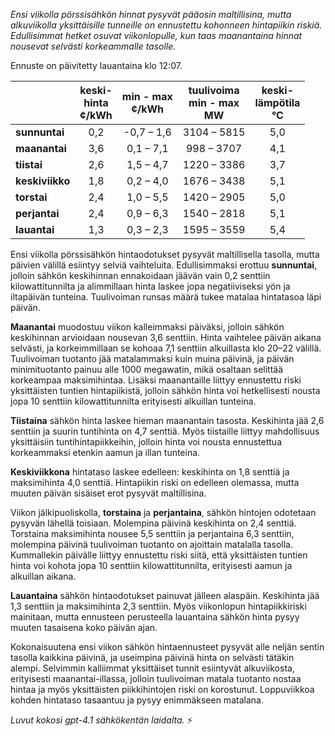 *Ensi viikolla pörssisähkön hinnat pysyvät pääosin maltillisina, mutta alkuviikolla yksittäisille tunneille on ennustettu kohonneen hintapiikin riskiä. Edullisimmat hetket osuvat viikonlopulle, kun taas maanantaina hinnat nousevat selvästi korkeammalle tasolle.*

Ennuste on päivitetty lauantaina klo 12:07.

|               | keski-<br>hinta<br>¢/kWh | min - max<br>¢/kWh | tuulivoima<br>min - max<br>MW | keski-<br>lämpötila<br>°C |
|:-------------|:----------------:|:----------------:|:-------------:|:-------------:|
| **sunnuntai**   |       0,2        |   -0,7 – 1,6     | 3104 – 5815   |      5,0      |
| **maanantai**   |       3,6        |   0,1 – 7,1      | 998 – 3707    |      4,1      |
| **tiistai**     |       2,6        |   1,5 – 4,7      | 1220 – 3386   |      3,7      |
| **keskiviikko** |       1,8        |   0,2 – 4,0      | 1676 – 3438   |      5,1      |
| **torstai**     |       2,4        |   1,0 – 5,5      | 1420 – 2905   |      5,0      |
| **perjantai**   |       2,4        |   0,9 – 6,3      | 1540 – 2818   |      5,1      |
| **lauantai**    |       1,3        |   0,3 – 2,3      | 1595 – 3559   |      5,4      |

Ensi viikolla pörssisähkön hintaodotukset pysyvät maltillisella tasolla, mutta päivien välillä esiintyy selviä vaihteluita. Edullisimmaksi erottuu **sunnuntai**, jolloin sähkön keskihinnan ennakoidaan jäävän vain 0,2 senttiin kilowattitunnilta ja alimmillaan hinta laskee jopa negatiiviseksi yön ja iltapäivän tunteina. Tuulivoiman runsas määrä tukee matalaa hintatasoa läpi päivän.

**Maanantai** muodostuu viikon kalleimmaksi päiväksi, jolloin sähkön keskihinnan arvioidaan nousevan 3,6 senttiin. Hinta vaihtelee päivän aikana selvästi, ja korkeimmillaan se kohoaa 7,1 senttiin alkuillasta klo 20–22 välillä. Tuulivoiman tuotanto jää matalammaksi kuin muina päivinä, ja päivän minimituotanto painuu alle 1000 megawatin, mikä osaltaan selittää korkeampaa maksimihintaa. Lisäksi maanantaille liittyy ennustettu riski yksittäisten tuntien hintapiikistä, jolloin sähkön hinta voi hetkellisesti nousta jopa 10 senttiin kilowattitunnilta erityisesti alkuillan tunteina.

**Tiistaina** sähkön hinta laskee hieman maanantain tasosta. Keskihinta jää 2,6 senttiin ja suurin tuntihinta on 4,7 senttiä. Myös tiistaille liittyy mahdollisuus yksittäisiin tuntihintapiikkeihin, jolloin hinta voi nousta ennustettua korkeammaksi etenkin aamun ja illan tunteina.

**Keskiviikkona** hintataso laskee edelleen: keskihinta on 1,8 senttiä ja maksimihinta 4,0 senttiä. Hintapiikin riski on edelleen olemassa, mutta muuten päivän sisäiset erot pysyvät maltillisina.

Viikon jälkipuoliskolla, **torstaina** ja **perjantaina**, sähkön hintojen odotetaan pysyvän lähellä toisiaan. Molempina päivinä keskihinta on 2,4 senttiä. Torstaina maksimihinta nousee 5,5 senttiin ja perjantaina 6,3 senttiin, molempina päivinä tuulivoiman tuotanto on ajoittain matalalla tasolla. Kummallekin päivälle liittyy ennustettu riski siitä, että yksittäisten tuntien hinta voi kohota jopa 10 senttiin kilowattitunnilta, erityisesti aamun ja alkuillan aikana.

**Lauantaina** sähkön hintaodotukset painuvat jälleen alaspäin. Keskihinta jää 1,3 senttiin ja maksimihinta 2,3 senttiin. Myös viikonlopun hintapiikkiriski mainitaan, mutta ennusteen perusteella lauantaina sähkön hinta pysyy muuten tasaisena koko päivän ajan.

Kokonaisuutena ensi viikon sähkön hintaennusteet pysyvät alle neljän sentin tasolla kaikkina päivinä, ja useimpina päivinä hinta on selvästi tätäkin alempi. Selvimmin kalliimmat yksittäiset tunnit esiintyvät alkuviikosta, erityisesti maanantai-illassa, jolloin tuulivoiman matala tuotanto nostaa hintaa ja myös yksittäisten piikkihintojen riski on korostunut. Loppuviikkoa kohden hintataso tasaantuu ja pysyy enimmäkseen matalana.

*Luvut kokosi gpt-4.1 sähkökentän laidalta.* ⚡
